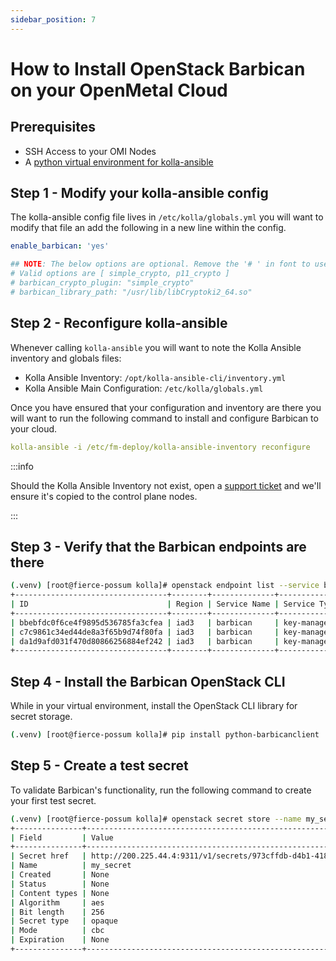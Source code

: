 ```yaml
---
sidebar_position: 7
---
```

# How to Install OpenStack Barbican on your OpenMetal Cloud

## Prerequisites

- SSH Access to your OMI Nodes
- A [python virtual environment for kolla-ansible](https://openmetal.io/docs/manuals/operators-manual/day-4/kolla-ansible/prepare-kolla-ansible)

## Step 1 - Modify your kolla-ansible config

The kolla-ansible config file lives in `/etc/kolla/globals.yml` you will want to
modify that file an add the following in a new line within the config.

```yaml
enable_barbican: 'yes'

## NOTE: The below options are optional. Remove the '# ' in font to use them.
# Valid options are [ simple_crypto, p11_crypto ]
# barbican_crypto_plugin: "simple_crypto"
# barbican_library_path: "/usr/lib/libCryptoki2_64.so"
```

## Step 2 - Reconfigure kolla-ansible

Whenever calling `kolla-ansible` you will want to note the Kolla Ansible
inventory and globals files:

- Kolla Ansible Inventory: `/opt/kolla-ansible-cli/inventory.yml`
- Kolla Ansible Main Configuration: `/etc/kolla/globals.yml`

Once you have ensured that your configuration and inventory are there you will
want to run the following command to install and configure Barbican to your cloud.

```yaml
kolla-ansible -i /etc/fm-deploy/kolla-ansible-inventory reconfigure
```

:::info

Should the Kolla Ansible Inventory not exist, open a
[support ticket](../../day-1/intro-to-openmetal-private-cloud.md#how-to-submit-a-support-ticket) and we'll ensure it's copied to the control plane nodes.

:::

## Step 3 - Verify that the Barbican endpoints are there

```bash
(.venv) [root@fierce-possum kolla]# openstack endpoint list --service barbican
+----------------------------------+--------+--------------+--------------+---------+-----------+---------------------------+
| ID                               | Region | Service Name | Service Type | Enabled | Interface | URL                       |
+----------------------------------+--------+--------------+--------------+---------+-----------+---------------------------+
| bbebfdc0f6ce4f9895d536785fa3cfea | iad3   | barbican     | key-manager  | True    | public    | http://200.225.44.4:9311  |
| c7c9861c34ed44de8a3f65b9d74f80fa | iad3   | barbican     | key-manager  | True    | admin     | http://192.168.2.254:9311 |
| da1d9afd031f470d80866256884ef242 | iad3   | barbican     | key-manager  | True    | internal  | http://192.168.2.254:9311 |
+----------------------------------+--------+--------------+--------------+---------+-----------+---------------------------+
```

## Step 4 - Install the Barbican OpenStack CLI

While in your virtual environment, install the OpenStack CLI library for secret
storage.

```bash
(.venv) [root@fierce-possum kolla]# pip install python-barbicanclient
```

## Step 5 - Create a test secret

To validate Barbican's functionality, run the following command to create your
first test secret.

```bash
(.venv) [root@fierce-possum kolla]# openstack secret store --name my_secret --payload 'This is a secure statement'
+---------------+--------------------------------------------------------------------------+
| Field         | Value                                                                    |
+---------------+--------------------------------------------------------------------------+
| Secret href   | http://200.225.44.4:9311/v1/secrets/973cffdb-d4b1-418c-befa-9f67d77a982b |
| Name          | my_secret                                                                |
| Created       | None                                                                     |
| Status        | None                                                                     |
| Content types | None                                                                     |
| Algorithm     | aes                                                                      |
| Bit length    | 256                                                                      |
| Secret type   | opaque                                                                   |
| Mode          | cbc                                                                      |
| Expiration    | None                                                                     |
+---------------+--------------------------------------------------------------------------+ 
```